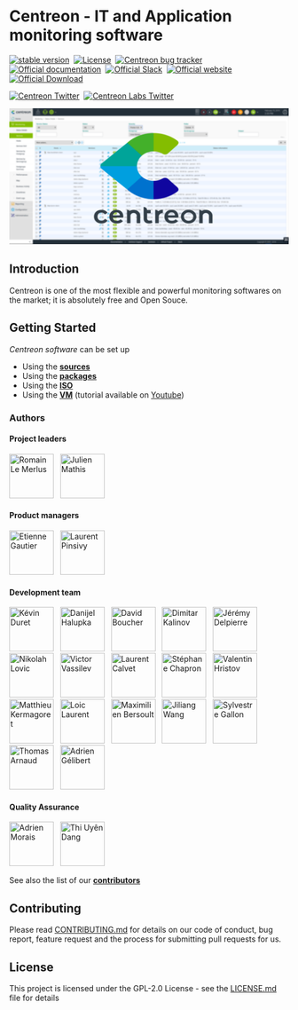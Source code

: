 <h1> Centreon - IT and Application monitoring software </h1>

[![stable version](https://img.shields.io/github/release/centreon/centreon.svg?style=flat)](https://github.com/centreon/centreon/releases/latest) &nbsp;[![License](https://img.shields.io/badge/license-GPL--2.0-blue.svg)](https://raw.githubusercontent.com/centreon/centreon/master/LICENSE) &nbsp;[![Centreon bug tracker](https://img.shields.io/github/issues/centreon/centreon.svg?style=flat)](https://github.com/centreon/centreon/issues) &nbsp;[![Official documentation](https://img.shields.io/badge/official-documentation-orange.svg)](https://documentation.centreon.com/docs/centreon/en/latest/) &nbsp;[![Official Slack](https://img.shields.io/badge/official-slack-orange.svg)](https://centreon.github.io/register-slack) &nbsp;[![Official website](https://img.shields.io/badge/official-website-orange.svg)](https://www.centreon.com/en/) &nbsp;[![Official Download](https://img.shields.io/badge/official-download-orange.svg)](https://download.centreon.com/) &nbsp;

[![Centreon Twitter](https://img.shields.io/twitter/follow/centreon.svg?style=social)](https://twitter.com/centreon) &nbsp;[![Centreon Labs Twitter](https://img.shields.io/twitter/follow/centreonlabs.svg?style=social)](https://twitter.com/centreonlabs) &nbsp;

![Centreon ScreenShot](centreon-github-wall.jpg?raw=true "Title")

<h2> Introduction </h2>

Centreon is one of the most flexible and powerful monitoring softwares
on the market; it is absolutely free and Open Souce.

<h2> Getting Started </h2>

*Centreon software* can be set up

* Using the [**sources**](https://documentation.centreon.com/docs/centreon/en/latest/installation/from_sources.html#using-sources)
* Using the [**packages**](https://documentation.centreon.com/docs/centreon/en/latest/installation/from_packages.html#using-packages)
* Using the [**ISO**](https://documentation.centreon.com/docs/centreon/en/latest/installation/from_iso.html)
* Using the [**VM**](https://documentation.centreon.com/docs/centreon/en/latest/installation/from_VM.html) (tutorial available on [Youtube](https://www.youtube.com/watch?v=rnq9QnljaQE))

<h3> Authors </h3>

<h4> Project leaders </h4>

<a href="https://github.com/rlemerlus"><img src="https://avatars2.githubusercontent.com/u/6861329?s=400&v=4" title="Romain Le Merlus" width="80" height="80"></a> &nbsp;
<a href="https://github.com/julienmathis"><img src="https://avatars3.githubusercontent.com/u/2294502?s=400&v=4" title="Julien Mathis" width="80" height="80"></a> &nbsp;

<h4> Product managers </h4>

<a href="https://github.com/Moujimouja"><img src="https://avatars2.githubusercontent.com/u/6620287?s=400&v=4" title="Etienne Gautier" width="80" height="80"></a> &nbsp; <a href="https://github.com/lpinsivy"><img src="https://avatars2.githubusercontent.com/u/3351916?s=400&v=4" title="Laurent Pinsivy" width="80" height="80"></a> &nbsp;

<h4> Development team </h4>

<a href="https://github.com/kduret"><img src="https://avatars1.githubusercontent.com/u/11978823?s=400&v=4" title="Kévin Duret" width="80" height="80"></a> &nbsp; <a href="https://github.com/danielhalupka"><img src="https://avatars3.githubusercontent.com/u/7901495?s=400&v=4" title="Danijel Halupka" width="80" height="80"></a> &nbsp; <a href="https://github.com/bouda1"><img src="https://avatars1.githubusercontent.com/u/6324413?s=400&v=4 " title="David Boucher" width="80" height="80"></a> &nbsp;
<a href="https://github.com/miteto"><img src="https://avatars2.githubusercontent.com/u/292643?s=400&v=4" title="Dimitar Kalinov" width="80" height="80"></a> &nbsp;
<a href="https://github.com/jdelpierre"><img src="https://avatars0.githubusercontent.com/u/12846806?s=400&v=4" title="Jérémy Delpierre" width="80" height="80"></a> &nbsp;
<a href="https://github.com/NikolaL87"><img src="https://avatars3.githubusercontent.com/u/13216963?s=400&v=4" title="Nikolah Lovic" width="80" height="80"></a> &nbsp;
<a href="https://github.com/victorvassilev"><img src="https://avatars1.githubusercontent.com/u/19683390?s=400&v=4" title="Victor Vassilev" width="80" height="80"></a> &nbsp;
<a href="https://github.com/callapa"><img src="https://avatars1.githubusercontent.com/u/1265083?s=400&v=4" title="Laurent Calvet" width="80" height="80"></a> &nbsp;
<a href="https://github.com/sc979"><img src="https://avatars1.githubusercontent.com/u/34628915?s=400&v=4" title="Stéphane Chapron" width="80" height="80"></a> &nbsp;
<a href="https://github.com/vhr"><img src="https://avatars2.githubusercontent.com/u/365020?s=400&v=4" title="Valentin Hristov" width="80" height="80"></a> &nbsp;
<a href="https://github.com/ganoze"><img src="https://avatars0.githubusercontent.com/u/6575378?s=400&v=4" title="Matthieu Kermagoret" width="80" height="80"></a> &nbsp;
<a href="https://github.com/loiclau"><img src="https://avatars3.githubusercontent.com/u/2759315?s=400&v=4" title="Loic Laurent" width="80" height="80"></a> &nbsp;
<a href="https://github.com/leoncx"><img src="https://avatars1.githubusercontent.com/u/3930276?s=400&v=4" title="Maximilien Bersoult" width="80" height="80"></a> &nbsp;
<a href="https://github.com/jiliangWANG"><img src="https://avatars1.githubusercontent.com/u/48441685?s=400&v=4" title="Jiliang Wang" width="80" height="80"></a> &nbsp;
<a href="https://github.com/SylvestreG"><img src="https://avatars2.githubusercontent.com/u/3818949?s=400&v=4" title="Sylvestre Gallon" width="80" height="80"></a> &nbsp;
<a href="https://github.com/Pontissalien"><img src="https://avatars3.githubusercontent.com/u/38663853?s=400&v=4" title="Thomas Arnaud" width="80" height="80"></a> &nbsp; <a href="https://github.com/agelibert"><img src="https://avatars1.githubusercontent.com/u/28709386?s=400&v=4" title="Adrien Gélibert" width="80" height="80"></a> &nbsp;

<h4> Quality Assurance </h2>

<a href="https://github.com/adr-mo "><img src="https://avatars2.githubusercontent.com/u/31647811?s=400&v=4" title="Adrien Morais" width="80" height="80"></a> &nbsp; <a href="https://github.com/thiuyendang"><img src="https://avatars2.githubusercontent.com/u/25612980?s=400&v=4" title="Thi Uyên Dang" width="80" height="80"></a> &nbsp;

See also the list of our [**contributors**](https://github.com/centreon/centreon/graphs/contributors)

<h2> Contributing </h2>

Please read [CONTRIBUTING.md](CONTRIBUTING.md) for details on our code of conduct, bug report, feature request and the process for submitting pull requests for us.

<h2> License </h2>

This project is licensed under the GPL-2.0 License - see the [LICENSE.md](LICENSE.md) file for details
